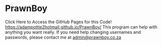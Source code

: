 # PrawnBoy
Click Here to Access the GitHub Pages for this Code! https://adampottie2hotmail.github.io/PrawnBoy/
This program can help with anything you want really. If you need help changing usernames and passwords, please contact me at admin@prawnboy.co.za
